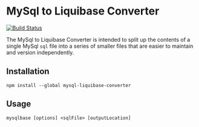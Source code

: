 # MySql to Liquibase Converter

[![Build Status](https://travis-ci.org/peopleplan/mysql-liquibase-converter.svg?branch=master)](https://travis-ci.org/peopleplan/mysql-liquibase-converter)

The MySql to Liquibase Converter is intended to split up the contents of a single MySql `sql` file into a series of smaller files that are easier to maintain and version independently.

## Installation

```
npm install --global mysql-liquibase-converter
```

## Usage

```
mysqlbase [options] <sqlFile> [outputLocation]
```
